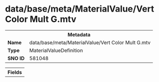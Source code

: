 <h1>data/base/meta/MaterialValue/Vert Color Mult G.mtv</h1><table><tr><th colspan="100%">Metadata</th></tr><tr><td><b>Name</b></td><td>data/base/meta/MaterialValue/Vert Color Mult G.mtv</td></tr><tr><td><b>Type</b></td><td>MaterialValueDefinition</td></tr><tr><td><b>SNO ID</b></td><td>581048</td></tr></table>

<table><tr><th colspan="100%">Fields</th></tr></table>


